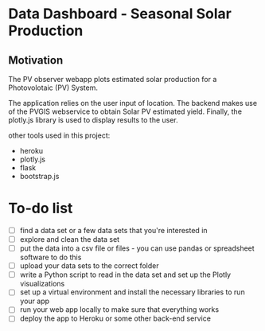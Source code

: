 # Data Dashboard - Seasonal Solar Production

## Motivation

The PV observer webapp plots estimated solar production for a Photovolotaic (PV) System.

The application relies on the user input of location. The backend makes use of the PVGIS webservice to obtain Solar PV estimated yield.
Finally, the plotly.js library is used to display results to the user.

other tools used in this project:

- heroku
- plotly.js
- flask
- bootstrap.js

# To-do list

- [ ] find a data set or a few data sets that you're interested in
- [ ] explore and clean the data set
- [ ] put the data into a csv file or files - you can use pandas or spreadsheet software to do this
- [ ] upload your data sets to the correct folder
- [ ] write a Python script to read in the data set and set up the Plotly visualizations
- [ ] set up a virtual environment and install the necessary libraries to run your app
- [ ] run your web app locally to make sure that everything works
- [ ] deploy the app to Heroku or some other back-end service
